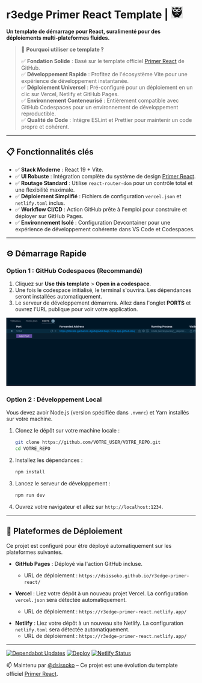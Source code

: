 # r3edge Primer React Template | ![Logo](logo_ds.png)

**Un template de démarrage pour React, suralimenté pour des déploiements multi-plateformes fluides.**

> 🚀 **Pourquoi utiliser ce template ?**
>
> ✅ **Fondation Solide** : Basé sur le template officiel [Primer React](https://primer.style/react/) de GitHub.  
> ✅ **Développement Rapide** : Profitez de l'écosystème Vite pour une expérience de développement instantanée.  
> ✅ **Déploiement Universel** : Pré-configuré pour un déploiement en un clic sur Vercel, Netlify et GitHub Pages.  
> ✅ **Environnement Conteneurisé** : Entièrement compatible avec GitHub Codespaces pour un environnement de développement reproductible.  
> ✅ **Qualité de Code** : Intègre ESLint et Prettier pour maintenir un code propre et cohérent.  

---

## 📋 Fonctionnalités clés

- ✅ **Stack Moderne** : React 19 + Vite.
- ✅ **UI Robuste** : Intégration complète du système de design [Primer React](https://primer.style/react/).
- ✅ **Routage Standard** : Utilise `react-router-dom` pour un contrôle total et une flexibilité maximale.
- ✅ **Déploiement Simplifié** : Fichiers de configuration `vercel.json` et `netlify.toml` inclus.
- ✅ **Workflow CI/CD** : Action GitHub prête à l'emploi pour construire et déployer sur GitHub Pages.
- ✅ **Environnement Isolé** : Configuration Devcontainer pour une expérience de développement cohérente dans VS Code et Codespaces.

---

## ⚙️ Démarrage Rapide

### Option 1 : GitHub Codespaces (Recommandé)

1.  Cliquez sur **Use this template** > **Open in a codespace**.
2.  Une fois le codespace initialisé, le terminal s'ouvrira. Les dépendances seront installées automatiquement.
3.  Le serveur de développement démarrera. Allez dans l'onglet **PORTS** et ouvrez l'URL publique pour voir votre application.

![Screenshot showing the ports tab and Port URL](.readme/image-ports-1.png)

### Option 2 : Développement Local

Vous devez avoir Node.js (version spécifiée dans `.nvmrc`) et Yarn installés sur votre machine.

1.  Clonez le dépôt sur votre machine locale :
    ```bash
    git clone https://github.com/VOTRE_USER/VOTRE_REPO.git
    cd VOTRE_REPO
    ```

2.  Installez les dépendances :
    ```bash
    npm install
    ```

3.  Lancez le serveur de développement :
    ```bash
    npm run dev
    ```

4.  Ouvrez votre navigateur et allez sur `http://localhost:1234`.

---

## 🚀 Plateformes de Déploiement

Ce projet est configuré pour être déployé automatiquement sur les plateformes suivantes.

-   **GitHub Pages** : Déployé via l'action GitHub incluse.
    -   URL de déploiement : `https://dsissoko.github.io/r3edge-primer-react/`

-   **Vercel** : Liez votre dépôt à un nouveau projet Vercel. La configuration `vercel.json` sera détectée automatiquement.
    -   URL de déploiement : `https://r3edge-primer-react.netlify.app/`
> 

-   **Netlify** : Liez votre dépôt à un nouveau site Netlify. La configuration `netlify.toml` sera détectée automatiquement.
    -   URL de déploiement : `https://r3edge-primer-react.netlify.app/`

---

[![Dependabot Updates](https://github.com/dsissoko/r3edge-primer-react/actions/workflows/dependabot/dependabot-updates/badge.svg)](https://github.com/dsissoko/r3edge-primer-react/actions/workflows/dependabot/dependabot-updates)
[![Deploy](https://github.com/dsissoko/r3edge-primer-react/actions/workflows/deploy.yml/badge.svg)](https://github.com/dsissoko/r3edge-primer-react/actions/workflows/deploy.yml)
[![Netlify Status](https://api.netlify.com/api/v1/badges/0425ea76-64ff-43bc-b478-ea228b042648/deploy-status)](https://app.netlify.com/projects/r3edge-primer-react/deploys)


📫 Maintenu par [@dsissoko](https://github.com/dsissoko) – Ce projet est une évolution du template officiel [Primer React](https://github.com/primer/react-template).